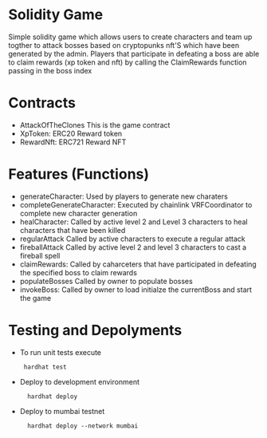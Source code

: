 # Solidity Game

Simple solidity game which allows users to create characters and team up togther to attack bosses based on cryptopunks nft'S
which have been generated by the admin.
Players that participate in defeating a boss are able to claim rewards (xp token and nft) by calling the ClaimRewards function passing in the boss index

# Contracts 
- AttackOfTheClones This is the game contract
- XpToken: ERC20 Reward token
- RewardNft: ERC721 Reward NFT

# Features (Functions)

- generateCharacter: 
  Used by players to generate new charaters
- completeGenerateCharacter: 
  Executed by chainlink VRFCoordinator to complete new character generation
- healCharacter: 
  Called by active level 2 and Level 3 characters to heal characters that have been killed
- regularAttack
  Called by active characters to execute a regular attack
- fireballAttack
   Called by active level 2 and level 3 characters to cast a fireball spell
- claimRewards:
   Called by caharceters that have participated in defeating the specified boss to claim rewards
- populateBosses
   Called by owner to populate bosses
- invokeBoss:
   Called by owner to load initialze the currentBoss and start the game

# Testing and Depolyments 
 - To run unit tests execute 
   ```
    hardhat test 
   ```
- Deploy to development environment
   ``` 
     hardhat deploy
   ```
- Deploy to mumbai testnet 
   ``` 
     hardhat deploy --network mumbai
   ```
     
